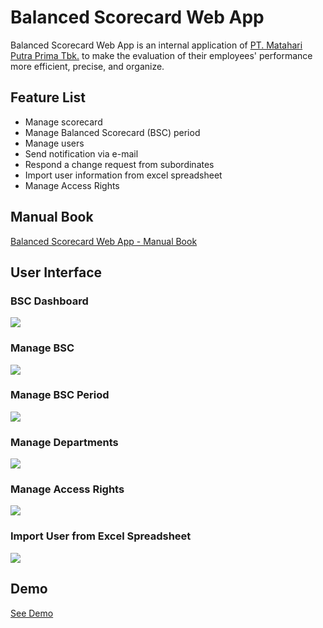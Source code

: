 # Balanced Scorecard Web App

Balanced Scorecard Web App is an internal application of [PT. Matahari Putra Prima Tbk.](http://ir.hypermart.co.id/phoenix.zhtml?c=167624&p=irol-IRHome) to make the evaluation of their employees' performance more efficient, precise, and organize.

## Feature List
* Manage scorecard
* Manage Balanced Scorecard (BSC) period
* Manage users
* Send notification via e-mail
* Respond a change request from subordinates
* Import user information from excel spreadsheet
* Manage Access Rights

## Manual Book
[Balanced Scorecard Web App - Manual Book](https://drive.google.com/file/d/0B6Q-cD1Qy7CkNklkS3hGRDlXVU9fZjNEUkpDUFlKU0xRZmtV/view?usp=sharing)

## User Interface
### BSC Dashboard
![](https://imgur.com/60qiTCS.png)
### Manage BSC
![](https://imgur.com/mrF2qKf.png)
### Manage BSC Period
![](https://imgur.com/HrJRfQS.png)
### Manage Departments
![](https://imgur.com/HtkMRbC.png)
### Manage Access Rights
![](https://imgur.com/kbxxDNm.png)
### Import User from Excel Spreadsheet
![](https://imgur.com/qnTGHCS.png)

## Demo
[See Demo](https://www.youtube.com/watch?v=LUEFIHJvKUs)
